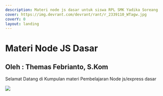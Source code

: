 ```yaml
---
description: Materi node js dasar untuk siswa RPL SMK Yadika Soreang
cover: https://img.devrant.com/devrant/rant/r_2339110_WTagw.jpg
coverY: 0
layout: landing
---
```


# Materi Node JS Dasar

## Oleh : Themas Febrianto, S.Kom

Selamat Datang di Kumpulan materi Pembelajaran Node js/express dasar

![](https://img.devrant.com/devrant/rant/r\_2339110\_WTagw.jpg)
